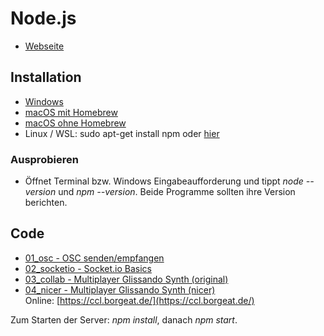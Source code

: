 # Node.js

- [Webseite](https://nodejs.org/en/)

## Installation

- [Windows](https://nodejs.org/en/)
- [macOS mit Homebrew](https://bodo-schoenfeld.de/node-js-und-npm-unter-macos-installieren/)
- [macOS ohne Homebrew](https://nodejs.org/en/download/)
- Linux / WSL: sudo apt-get install npm oder [hier](https://github.com/nodesource/distributions/blob/master/README.md)

### Ausprobieren

- Öffnet Terminal bzw. Windows Eingabeaufforderung und tippt *node --version* und *npm --version*. Beide Programme sollten ihre Version berichten.

## Code

- [01_osc - OSC senden/empfangen](01_osc/)
- [02_socketio - Socket.io Basics](02_socketio/)
- [03_collab - Multiplayer Glissando Synth (original)](03_collab/)
- [04_nicer - Multiplayer Glissando Synth (nicer)](04_collab/)<br />Online: [https://ccl.borgeat.de/](https://ccl.borgeat.de/)


Zum Starten der Server: *npm install*, danach *npm start*.